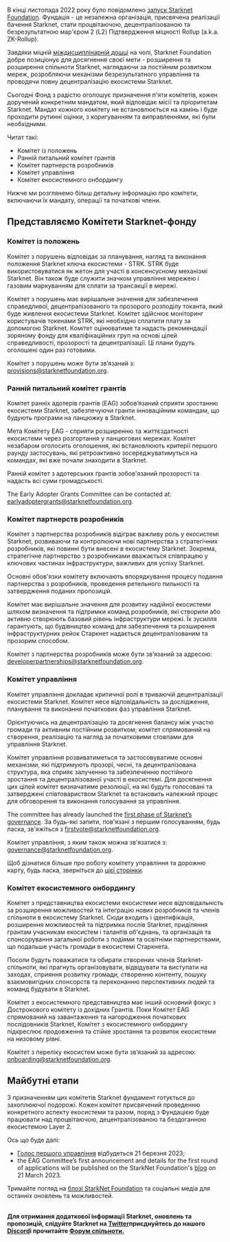 В кінці листопада 2022 року було повідомлено [запуск Starknet Foundation](https://medium.com/starkware/introducing-the-starknet-foundation-bd4b4379fbb). Фундація - це незалежна організація, присвячена реалізації бачення Starknet, стати процвітаючою, децентралізованою та безрезультатною мар'єром 2 (L2) Підтвердження міцності Rollup (a.k.a. ZK-Rollup). 

Завдяки міцній [міждисциплінарній дошці](https://medium.com/starknet-foundation/welcome-to-the-world-starknet-foundation-7bd55d5dbc59) на чолі, Starknet Foundation добре позиціонує для досягнення своєї мети - розширення та розширення спільноти Starknet, наглядаючи за постійним розвитком мереж, розробляючи механізми безрезультатного управління та проводячи повну децентралізацію екосистеми Starknet. 

Сьогодні Фонд з радістю оголошує призначення п'яти комітетів, кожен доручений конкретним мандатом, який відповідає місії та пріоритетам Starknet. Мандат кожного комітету не встановлюється на камінь і буде проходити рутинні оцінки, з коригуванням та виправленнями, які були необхідними.

Читат такі:

* Комітет із положень
* Ранній питальний комітет грантів
* Комітет партнерств розробників
* Комітет управління
* Комітет екосистемного онбордингу

Нижче ми розглянемо більш детальну інформацію про комітети, включаючи їх мандату, операції та початкові члени.

## Представляємо Комітети Starknet-фонду 

### Комітет із положень

Комітет з порушень відповідає за планування, нагляд та виконання положення Starknet ключа екосистеми - STRK. STRK буде використовуватися як жетон для участі в консенсусному механізмі Starknet. Він також буде служити значком управління мережею і газовим маркуванням для сплати за трансакції в мережі. 

Комітет з порушень має вирішальне значення для забезпечення справедливої, децентралізованого та прозорого розподілу токанта, який буде живлення екосистеми Starknet. Комітет здійснює моніторинг користувачів токенами STRK, які необхідно сплатити плату за допомогою Starknet. Комітет оцінюватиме та надасть рекомендації зоряному фонду для кваліфікаційних груп на основі цілей справедливості, прозорості та децентралізації. Ці плани будуть оголошені один раз готовими.

Комітет з порушень може бути зв’язаний з: [provisions@starknetfoundation.org](mailto:provisions@starknetfoundation.org).

### Ранній питальний комітет грантів

Комітет ранніх адотерів грантів (EAG) зобов’язаний сприяти зростанню екосистеми Starknet, забезпечуючи гранти інноваційним командам, що будують програми на ланцюжку в Starknet. 

Мета Комітету EAG - сприяти розширенню та життєздатності екосистеми через розгортання у ланцюгових мережах. Комітет незабаром оголосить оголошення, які встановлюють критерії першого раунду застосувань, які ретроактивно зосереджуватимуться на командах, які вже почали знаходити в Starknet. 

Ранній комітет з адотерських ґрантів зобов'язаний прозорості та надасть всі суми громадськості.

The Early Adopter Grants Committee can be contacted at: [earlyadoptergrants@starknetfoundation.org](earlyadoptergrants@starknetfoundation.org).

### Комітет партнерств розробників

Комітет з партнерства розробників відіграє важливу роль у екосистемі Starknet, розвиваючи та контролюючи нові партнерства з стратегічних розробників, які повинні бути внесені в екосистему Starknet. Зокрема, стратегічне партнерство з розробниками вважається співпрацею у ключових частинах інфраструктури, важливих для успіху Starknet.

Основні обов'язки комітету включають впорядкування процесу подання партнерства з розробників, проведення ретельного пильності та затвердження поданих пропозицій. 

Комітет має вирішальне значення для розвитку надійної екосистеми шляхом визначення та підтримки команд розробників, які створили або активно створюють базовий рівень інфраструктури мережі. Їх зусилля гарантують, що будівництво команд для забезпечення та розширення інфраструктурних рейок Старкнет надається децентралізованим та прозорим способом. 

Комітет з партнерства розробників може бути зв’язаний за адресою: [developerpartnerships@starknetfoundation.org](mailto:developerpartnerships@starknetfoundation.org).

### Комітет управління

Комітет управління докладає критичної ролі в триваючій децентралізації екосистеми Starknet. Комітет несе відповідальність за дослідження, планування та виконання початкових фаз управління Starknet. 

Орієнтуючись на децентралізацію та досягнення балансу між участю громади та активним постійним розвитком; комітет спрямований на створення, реалізацію та нагляд за початковими стовпами для управління Starknet. 

Комітет управління розвиватиметься та застосовуватиме основні механізми, які підтримують прозорі, чесні, та децентралізована структура, яка сприяє залученню та забезпеченню постійного зростання та децентралізованої участі в екосистемі. Для досягнення цих цілей комітет визначатиме резолюції, на які будуть голосовані та затверджені співтовариством Starknet та встановить належний процес для обговорення та виконання голосування за управління. 

The committee has already launched the [first phase of Starknet’s governance](https://community.starknet.io/t/starknet-foundation-delegation-for-the-first-vote/11820). За будь-які запити, пов'язані з першим голосуванням, будь ласка, зв'яжіться з [firstvote@starknetfoundation.org](mailto:firstvote@starknetfoundation.org).

Комітет управління, з яким також можна зв'язатися з: [governance@starknetfoundation.org](mailto:governance@starknetfoundation.org). 

Щоб дізнатися більше про роботу комітету управління та дорожню карту, будь ласка, зверніться до [цієї сторінки](https://www.starknet.io/en/posts/governance).

### Комітет екосистемного онбордингу

Комітет з представництва екосистеми екосистеми несе відповідальність за розширення можливостей та інтеграцію нових розробників та членів спільноти в екосистему Starknet. Сюди входить і ідентифікація, розширення можливостей та підтримка послів Starknet, приділяння грантам учасникам екосистем і талантів об'єднань, та організація та спонсорування загальної роботи з подіями та освітніми партнерствами, що подальше участь громади в екосистемі Старкнета. 

Посоли будуть поважатися та обирати створених членів Starknet-спільноти, які прагнуть організовувати, відвідувати та виступати на заходах, сприяння розвитку громади, створенню контенту, пошуку взаємовигідних спонсорств та переконанню перспективних людей та команд будувати в Starknet.

Комітет з екосистемного представництва має інший основний фокус з Дострокового комітету із дохідних Грантів. Поки Комітет EAG спрямований на завантаження та нагородження початкових послідовників Starknet, Комітет з екосистемного онбордингу підкреслює продовження та стійке зростання та розвиток екосистеми на низовому рівні. 

Комітет з переліку екосистем може бути зв’язаний за адресою: [onboarding@starknetfoundation.org](mailto:onboarding@starknetfoundation.org).

## Майбутні етапи

З призначенням цих комітетів Starknet фундамент готується до захоплюючої подорожі. Кожен комітет присвячений проведенню конкретного аспекту екосистеми та разом, поряд з Фундацією буде працювати над процвітаючою, децентралізованою та бездоганною екосистемою Layer 2.  

Ось що буде далі: 

* [Голос першого управління](https://community.starknet.io/t/starknet-foundation-delegation-for-the-first-vote/11820) відбудеться 21 березня 2023;
* the EAG Committee’s first announcement and details for the first round of applications will be published on the StarkNet Foundation's [blog](https://www.starknet.io/en/posts/foundation) on 21 March 2023.

Тримайте погляд на [блозі StarkNet Foundation](https://www.starknet.io/en/posts/foundation) та соціальні медіа для останніх оновлень та можливостей.

**\
Для отримання додаткової інформації Starknet, оновлень та пропозицій, слідуйте Starknet на [Twitter](https://twitter.com/Starknet)приєднуйтесь до нашого [Discord](http://starknet.io/discord)і прочитайте [Форум спільноти.](https://community.starknet.io/)**